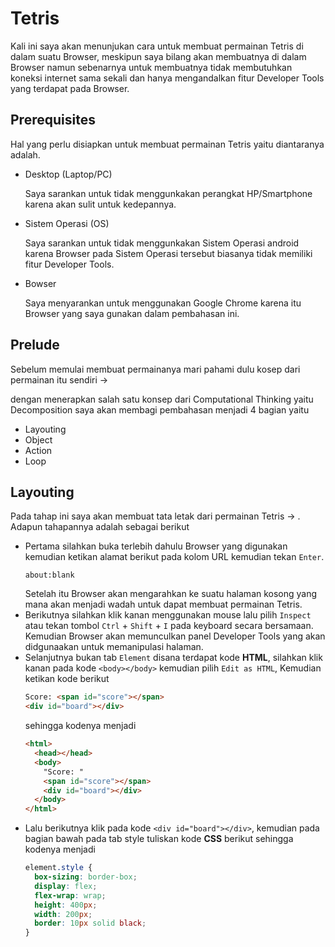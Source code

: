 # Tetris

Kali ini saya akan menunjukan cara untuk membuat permainan Tetris di dalam suatu Browser, meskipun saya bilang akan membuatnya di dalam Browser namun sebenarnya untuk membuatnya tidak membutuhkan koneksi internet sama sekali dan hanya mengandalkan fitur Developer Tools yang terdapat pada Browser.

## Prerequisites

Hal yang perlu disiapkan untuk membuat permainan Tetris yaitu diantaranya adalah.

- Desktop (Laptop/PC)

  Saya sarankan untuk tidak menggunkakan perangkat HP/Smartphone karena akan sulit untuk kedepannya.

- Sistem Operasi (OS)

  Saya sarankan untuk tidak menggunkakan Sistem Operasi android karena Browser pada Sistem Operasi tersebut biasanya tidak memiliki fitur Developer Tools.

- Bowser

  Saya menyarankan untuk menggunakan Google Chrome karena itu Browser yang saya gunakan dalam pembahasan ini.

## Prelude

Sebelum memulai membuat permainanya mari pahami dulu kosep dari permainan itu sendiri ->

dengan menerapkan salah satu konsep dari Computational Thinking yaitu Decomposition saya akan membagi pembahasan menjadi 4 bagian yaitu

- Layouting
- Object
- Action
- Loop

## Layouting

Pada tahap ini saya akan membuat tata letak dari permainan Tetris -> . Adapun tahapannya adalah sebagai berikut

- Pertama silahkan buka terlebih dahulu Browser yang digunakan kemudian ketikan alamat berikut pada kolom URL kemudian tekan `Enter`.
  ```
  about:blank
  ```
  Setelah itu Browser akan mengarahkan ke suatu halaman kosong yang mana akan menjadi wadah untuk dapat membuat permainan Tetris.
- Berikutnya silahkan klik kanan menggunakan mouse lalu pilih `Inspect` atau tekan tombol `Ctrl` + `Shift` + `I` pada keyboard secara bersamaan. Kemudian Browser akan memunculkan panel Developer Tools yang akan didgunaakan untuk memanipulasi halaman.
- Selanjutnya bukan tab `Element` disana terdapat kode **HTML**, silahkan klik kanan pada kode `<body></body>` kemudian pilih `Edit as HTML`, Kemudian ketikan kode berikut
  ```html
  Score: <span id="score"></span>
  <div id="board"></div>
  ```
  sehingga kodenya menjadi
  ```html
  <html>
    <head></head>
    <body>
      "Score: "
      <span id="score"></span>
      <div id="board"></div>
    </body>
  </html>
  ```
- Lalu berikutnya klik pada kode `<div id="board"></div>`, kemudian pada bagian bawah pada tab style tuliskan kode **CSS** berikut sehingga kodenya menjadi
  ```css
  element.style {
    box-sizing: border-box;
    display: flex;
    flex-wrap: wrap;
    height: 400px;
    width: 200px;
    border: 10px solid black;
  }
  ```
